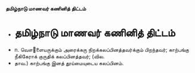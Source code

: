 **தமிழ்நாடு மாணவர் கணினித் திட்டம்**
- # தமிழ்நாடு மாணவர் கணினித் திட்டம்
- n. வௌ஢ளையருக்கும் அரைக்கரு நிறக்கலப்பினத்தவர்க்கும் பிறந்தவர்; காற்பங்கு நீகிகேராக் குருதிக் கலப்பினத்தவர்; (வில.
- தாவ.) காற்பங்கு இனத் தூய்மையுடைய கலப்பினம்.

